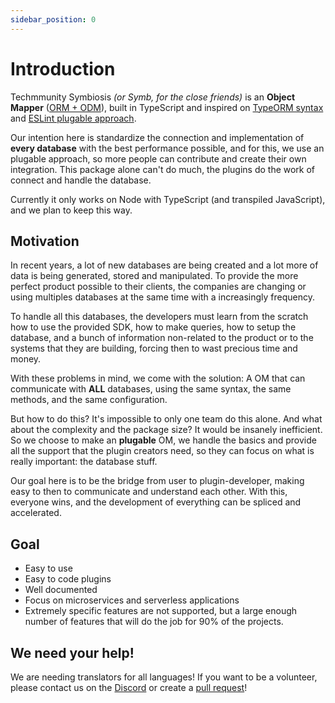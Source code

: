```yaml
---
sidebar_position: 0
---
```


# Introduction

Techmmunity Symbiosis _(or Symb, for the close friends)_ is an **Object Mapper** ([ORM + ODM](https://medium.com/spidernitt/orm-and-odm-a-brief-introduction-369046ec57eb)), built in TypeScript and inspired on [TypeORM syntax](https://github.com/typeorm/typeorm) and [ESLint plugable approach](https://eslint.org/).

Our intention here is standardize the connection and implementation of **every database** with the best performance possible, and for this, we use an plugable approach, so more people can contribute and create their own integration. This package alone can't do much, the plugins do the work of connect and handle the database.

Currently it only works on Node with TypeScript (and transpiled JavaScript), and we plan to keep this way.

## Motivation

In recent years, a lot of new databases are being created and a lot more of data is being generated, stored and manipulated. To provide the more perfect product possible to their clients, the companies are changing or using multiples databases at the same time with a increasingly frequency.

To handle all this databases, the developers must learn from the scratch how to use the provided SDK, how to make queries, how to setup the database, and a bunch of information non-related to the product or to the systems that they are building, forcing then to wast precious time and money.

With these problems in mind, we come with the solution: A OM that can communicate with **ALL** databases, using the same syntax, the same methods, and the same configuration.

But how to do this? It's impossible to only one team do this alone. And what about the complexity and the package size? It would be insanely inefficient. So we choose to make an **plugable** OM, we handle the basics and provide all the support that the plugin creators need, so they can focus on what is really important: the database stuff.

Our goal here is to be the bridge from user to plugin-developer, making easy to then to communicate and understand each other. With this, everyone wins, and the development of everything can be spliced and accelerated.

## Goal

- Easy to use
- Easy to code plugins
- Well documented
- Focus on microservices and serverless applications
- Extremely specific features are not supported, but a large enough number of features that will do the job for 90% of the projects.

## We need your help!

We are needing translators for all languages! If you want to be a volunteer, please contact us on the [Discord](https://discord.gg/5hPnJzzAe2) or create a [pull request](https://github.com/techmmunity/symbiosis.techmmunity.com)!
